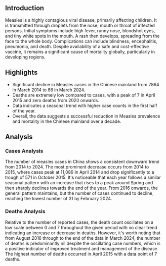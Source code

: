 ## Introduction

Measles is a highly contagious viral disease, primarily affecting children. It is transmitted through droplets from the nose, mouth or throat of infected persons. Initial symptoms include high fever, runny nose, bloodshot eyes, and tiny white spots in the mouth. A rash then develops, spreading from the face to the whole body. Complications can include blindness, encephalitis, pneumonia, and death. Despite availability of a safe and cost-effective vaccine, it remains a significant cause of mortality globally, particularly in developing regions.

## Highlights

- Significant decline in Measles cases in the Chinese mainland from 7864 in March 2014 to 66 in March 2024.<br/>
- Deaths are extremely low compared to cases, with a peak of 7 in April 2015 and zero deaths from 2020 onwards.<br/>
- Data indicates a seasonal trend with higher case counts in the first half of the year.<br/>
- Overall, the data suggests a successful reduction in Measles prevalence and mortality in the Chinese mainland over a decade.

## Analysis

### Cases Analysis
The number of measles cases in China shows a consistent downward trend from 2014 to 2024. The most prominent decrease occurs from 2014 to 2015, where cases peak at 11,089 in April 2014 and drop significantly to a trough of 571 in October 2015. It's noticeable that each year follows a similar seasonal pattern with an increase that rises to a peak around Spring and then sharply declines towards the end of the year. From 2016 onwards, the general pattern maintains, but the number of cases continued to decline, reaching the lowest number of 31 by February 2024.

### Deaths Analysis
Relative to the number of reported cases, the death count oscillates on a low scale between 0 and 7 throughout the given period with no clear trend indicating an increase or decrease in deaths. However, it's worth noting that from August 2016 through to the end of the data in March 2024, the number of deaths is predominantly nil despite the oscillating case numbers, which is a positive indicator of improved treatment and management of the disease. The highest number of deaths occurred in April 2015 with a data point of 7 deaths.


